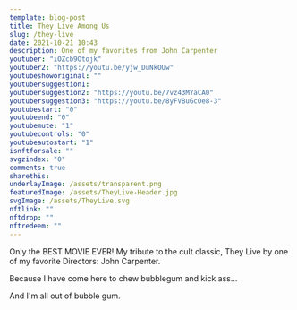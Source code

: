 ```yaml
---
template: blog-post
title: They Live Among Us
slug: /they-live
date: 2021-10-21 10:43
description: One of my favorites from John Carpenter
youtuber: "iOZcb9Otojk"
youtuber2: "https://youtu.be/yjw_DuNkOUw"
youtubeshoworiginal: ""
youtubersuggestion1: 
youtubersuggestion2: "https://youtu.be/7vz43MYaCA0"
youtubersuggestion3: "https://youtu.be/8yFVBuGcOe8-3"
youtubestart: "0"
youtubeend: "0"
youtubemute: "1"
youtubecontrols: "0"
youtubeautostart: "1"
isnftforsale: ""
svgzindex: "0"
comments: true
sharethis:
underlayImage: /assets/transparent.png
featuredImage: /assets/TheyLive-Header.jpg
svgImage: /assets/TheyLive.svg
nftlink: ""
nftdrop: ""
nftredeem: ""
---
```

Only the BEST MOVIE EVER! My tribute to the cult classic, They Live by one of my favorite Directors: John Carpenter. 

Because I have come here to chew bubblegum and kick ass...

And I'm all out of bubble gum.

<br />
<br />


<!-- <h2 class="neonText" style="text-align: center;">BUY THE NFT!</h2>
<nft-card style="border:none;border-radius:12px" contractAddress="0x495f947276749ce646f68ac8c248420045cb7b5e" tokenId="14583650834310525071617320783641503123203461641321595508191183187330132344833"> </nft-card> -->

<!-- XjuLZwlDxh8 -->